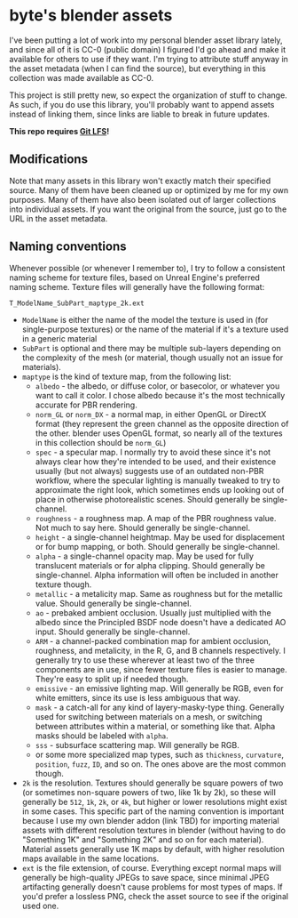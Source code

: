 # byte's blender assets

I've been putting a lot of work into my personal blender asset library lately, and since all of it is CC-0 (public domain) I figured I'd go ahead and make it available for others to use if they want. I'm trying to attribute stuff anyway in the asset metadata (when I can find the source), but everything in this collection was made available as CC-0.

This project is still pretty new, so expect the organization of stuff to change. As such, if you do use this library, you'll probably want to append assets instead of linking them, since links are liable to break in future updates.

**This repo requires [Git LFS](https://git-lfs.com/)!**

## Modifications

Note that many assets in this library won't exactly match their specified source. Many of them have been cleaned up or optimized by me for my own purposes. Many of them have also been isolated out of larger collections into individual assets. If you want the original from the source, just go to the URL in the asset metadata.

## Naming conventions

Whenever possible (or whenever I remember to), I try to follow a consistent naming scheme for texture files, based on Unreal Engine's preferred naming scheme. Texture files will generally have the following format:

`T_ModelName_SubPart_maptype_2k.ext`

- `ModelName` is either the name of the model the texture is used in (for single-purpose textures) or the name of the material if it's a texture used in a generic material
- `SubPart` is optional and there may be multiple sub-layers depending on the complexity of the mesh (or material, though usually not an issue for materials).
- `maptype` is the kind of texture map, from the following list:
  - `albedo` - the albedo, or diffuse color, or basecolor, or whatever you want to call it color. I chose albedo because it's the most technically accurate for PBR rendering.
  - `norm_GL` or `norm_DX` - a normal map, in either OpenGL or DirectX format (they represent the green channel as the opposite direction of the other. blender uses OpenGL format, so nearly all of the textures in this collection should be `norm_GL`)
  - `spec` - a specular map. I normally try to avoid these since it's not always clear how they're intended to be used, and their existence usually (but not always) suggests use of an outdated non-PBR workflow, where the specular lighting is manually tweaked to try to approximate the right look, which sometimes ends up looking out of place in otherwise photorealistic scenes. Should generally be single-channel.
  - `roughness` - a roughness map. A map of the PBR roughness value. Not much to say here. Should generally be single-channel.
  - `height` - a single-channel heightmap. May be used for displacement or for bump mapping, or both. Should generally be single-channel.
  - `alpha` - a single-channel opacity map. May be used for fully translucent materials or for alpha clipping. Should generally be single-channel. Alpha information will often be included in another texture though.
  - `metallic` - a metalicity map. Same as roughness but for the metallic value. Should generally be single-channel.
  - `ao` - prebaked ambient occlusion. Usually just multiplied with the albedo since the Principled BSDF node doesn't have a dedicated AO input. Should generally be single-channel.
  - `ARM` - a channel-packed combination map for ambient occlusion, roughness, and metalicity, in the R, G, and B channels respectively. I generally try to use these wherever at least two of the three components are in use, since fewer texture files is easier to manage. They're easy to split up if needed though.
  - `emissive` - an emissive lighting map. Will generally be RGB, even for white emitters, since its use is less ambiguous that way.
  - `mask` - a catch-all for any kind of layery-masky-type thing. Generally used for switching between materials on a mesh, or switching between attributes within a material, or something like that. Alpha masks should be labeled with `alpha`.
  - `sss` - subsurface scattering map. Will generally be RGB.
  - or some more specialized map types, such as `thickness`, `curvature`, `position`, `fuzz`, `ID`, and so on. The ones above are the most common though.
- `2k` is the resolution. Textures should generally be square powers of two (or sometimes non-square powers of two, like 1k by 2k), so these will generally be `512`, `1k`, `2k`, or `4k`, but higher or lower resolutions might exist in some cases. This specific part of the naming convention is important because I use my own blender addon (link TBD) for importing material assets with different resolution textures in blender (without having to do "Something 1K" and "Something 2K" and so on for each material). Material assets generally use 1K maps by default, with higher resolution maps available in the same locations.
- `ext` is the file extension, of course. Everything except normal maps will generally be high-quality JPEGs to save space, since minimal JPEG artifacting generally doesn't cause problems for most types of maps. If you'd prefer a lossless PNG, check the asset source to see if the original used one.

